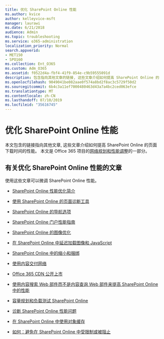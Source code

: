 ```yaml
---
title: 优化 SharePoint Online 性能
ms.author: kvice
author: kelleyvice-msft
manager: laurawi
ms.date: 6/21/2018
audience: Admin
ms.topic: troubleshooting
ms.service: o365-administration
localization_priority: Normal
search.appverid:
- MET150
- SPO160
ms.collection: Ent_O365
ms.custom: Adm_O365
ms.assetid: f0522d4a-fbf4-41f9-854e-c9b59555091d
description: 包含指向其他文章的链接, 这些文章介绍如何提高 SharePoint Online 的页面下载时间的性能。
ms.openlocfilehash: 9049041be082aae0f574a8bd2f8ac3c5729f50d2
ms.sourcegitcommit: 6b4c3a11ef7000480463d43a7a4bc2ced063efce
ms.translationtype: MT
ms.contentlocale: zh-CN
ms.lasthandoff: 07/10/2019
ms.locfileid: "35616745"
---
```

# <a name="tune-sharepoint-online-performance"></a>优化 SharePoint Online 性能

本文包含的链接指向其他文章, 这些文章介绍如何提高 SharePoint Online 的页面下载时间的性能。 本文是 Office 365 项目的[网络规划和性能调整](https://aka.ms/tune)的一部分。
   
## <a name="articles-about-fine-tuning-sharepoint-online-performance"></a>有关优化 SharePoint Online 性能的文章

使用这些文章可以微调 SharePoint Online 性能。
  
- [SharePoint Online 性能优化简介](introduction-to-performance-tuning-for-sharepoint-online.md)
    
- [使用 SharePoint Online 的页面诊断工具](page-diagnostics-for-spo.md)
    
- 
  [SharePoint Online 的导航选项](navigation-options-for-sharepoint-online.md)

- [SharePoint Online 门户性能指南](https://docs.microsoft.com/en-us/sharepoint/dev/solution-guidance/portal-performance)
    
- [SharePoint Online 的图像优化](image-optimization-for-sharepoint-online.md)
    
- [在 SharePoint Online 中延迟加载图像和 JavaScript](delay-loading-images-and-javascript-in-sharepoint-online.md)
    
- [SharePoint Online 中的缩小和捆绑](minification-and-bundling-in-sharepoint-online.md)
    
- [使用内容交付网络](using-content-delivery-networks-with-sharepoint-online.md)
    
 - [Office 365 CDN 公开上市](https://dev.office.com/blogs/general-availability-of-office-365-cdn)
    
- [使用内容搜索 Web 部件而不是内容查询 Web 部件来提高 SharePoint Online 中的性能](using-content-search-web-part-instead-of-content-query-web-part-to-improve-perfo.md)
    
- 
  [容量规划和负载测试 SharePoint Online](capacity-planning-and-load-testing-sharepoint-online.md)
    
- [诊断 SharePoint Online 性能问题](diagnosing-performance-issues-with-sharepoint-online.md)
    
- [在 SharePoint Online 中使用对象缓存](using-the-object-cache-with-sharepoint-online.md)
    
- [如何：避免在 SharePoint Online 中受限制或被阻止](https://msdn.microsoft.com/en-us/library/office/dn889829.aspx)
    

